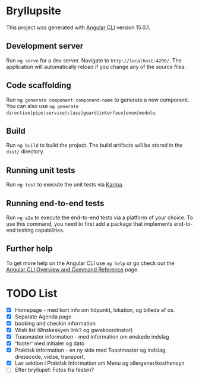 # Bryllupsite

This project was generated with [Angular CLI](https://github.com/angular/angular-cli) version 15.0.1.

## Development server

Run `ng serve` for a dev server. Navigate to `http://localhost:4200/`. The application will automatically reload if you change any of the source files.

## Code scaffolding

Run `ng generate component component-name` to generate a new component. You can also use `ng generate directive|pipe|service|class|guard|interface|enum|module`.

## Build

Run `ng build` to build the project. The build artifacts will be stored in the `dist/` directory.

## Running unit tests

Run `ng test` to execute the unit tests via [Karma](https://karma-runner.github.io).

## Running end-to-end tests

Run `ng e2e` to execute the end-to-end tests via a platform of your choice. To use this command, you need to first add a package that implements end-to-end testing capabilities.

## Further help

To get more help on the Angular CLI use `ng help` or go check out the [Angular CLI Overview and Command Reference](https://angular.io/cli) page.


# TODO List
- [x] Homepage - med kort info om tidpunkt, lokation, og billede af os. 
- [x] Separate Agenda page 
- [x] booking and checkin information
- [x] Wish list (Ønskeskyen link? og gavekoordinator)
- [x] Toasmaster information - med information om ønskede indslag
- [x] 'footer' med initialer og dato
- [x] Praktisk information - en ny side med Toastmaster og indslag, dresscode, vielse, transport, 
- [x] Lav sektion i Praktisk Information om Menu og allergener/kosthensyn
- [ ] Efter bryllupet: Fotos fra festen?